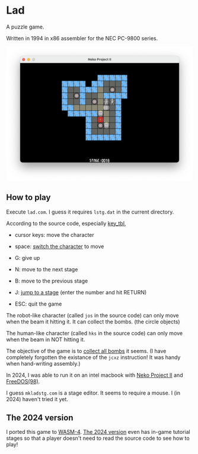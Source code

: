 # Lad

A puzzle game.

Written in 1994 in x86 assembler for the NEC PC-9800 series.

![screenshot](img/screenshot.png)

## How to play

Execute `lad.com`.
I guess it requires `lstg.dat` in the current directory.

According to the source code, especially [key_tbl],

* cursor keys: move the character

* space: [switch the character] to move

* G: give up

* N: move to the next stage

* B: move to the previous stage

* J: [jump to a stage] (enter the number and hit RETURN)

* ESC: quit the game

The robot-like character (called `jos` in the source code) can only
move when the beam it hitting it. It can collect
the bombs. (the circle objects)

The human-like character (called `hks` in the source code) can only
move when the beam in NOT hitting it.

The objective of the game is to [collect all bombs] it seems.
(I have completely forgotten the existance of the `jcxz` instruction!
It was handy when hand-writing assembly.)

[key_tbl]: https://github.com/yamt/lad1994/blob/da3bf32a0f9a2425481b5a18580b3e7e84597829/lad/lad.asm#L286-L296

[switch the character]: https://github.com/yamt/lad1994/blob/da3bf32a0f9a2425481b5a18580b3e7e84597829/lad/lad.asm#L106

[jump to a stage]: https://github.com/yamt/lad1994/blob/da3bf32a0f9a2425481b5a18580b3e7e84597829/lad/lad.asm#L211

[collect all bombs]: https://github.com/yamt/lad1994/blob/da3bf32a0f9a2425481b5a18580b3e7e84597829/lad/lad.asm#L206-L207

In 2024, I was able to run it on an intel macbook with
[Neko Project II] and [FreeDOS(98)].

[Neko Project II]: https://www.yui.ne.jp/np2/

[FreeDOS(98)]: http://bauxite.sakura.ne.jp/software/dos/freedos.htm

I guess `mkladstg.com` is a stage editor. It seems to require a mouse.
I (in 2024) haven't tried it yet.

## The 2024 version

I ported this game to [WASM-4].
[The 2024 version] even has in-game tutorial stages so that
a player doesn't need to read the source code to see how to play!

[WASM-4]: https://wasm4.org/

[The 2024 version]: https://github.com/yamt/lad2024

